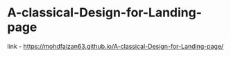 # A-classical-Design-for-Landing-page

link - https://mohdfaizan63.github.io/A-classical-Design-for-Landing-page/
